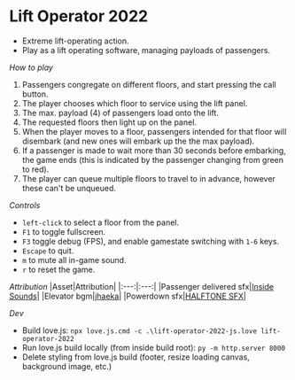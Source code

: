 # Lift Operator 2022

* Extreme lift-operating action.
* Play as a lift operating software, managing payloads of passengers.

​*​How to play*
1. Passengers congregate on different floors, and start pressing the call button.
2. The player chooses which floor to service using the lift panel.
3. The max. payload (4) of passengers load onto the lift.
4. The requested floors then light up on the panel.
5. When the player moves to a floor, passengers intended for that floor will disembark (and new ones will embark up the the max payload).
6. If a passenger is made to wait more than 30 seconds before embarking, the game ends (this is indicated by the passenger changing from green to red).
7. The player can queue multiple floors to travel to in advance, however these can't be unqueued.

*Controls*
* `left-click` to select a floor from the panel.
* `F1` to toggle fullscreen.
* `F3` toggle debug (FPS), and enable gamestate switching with `1-6` keys.
* `Escape` to quit.
* `m` to mute all in-game sound.
* `r` to reset the game.

*Attribution*
|Asset|Attribution|
|:---:|:---:|
|Passenger delivered sfx|[Inside Sounds](https://www.youtube.com/watch?v=AO7nOa50vOc)|
|Elevator bgm|[jhaeka](https://joshuuu.itch.io/short-loopable-background-music)|
|Powerdown sfx|[HALFTONE SFX](https://void1gaming.itch.io/halftone-sound-effects-pack-lite)|

*Dev*
* Build love.js: `npx love.js.cmd -c .\lift-operator-2022-js.love lift-operator-2022`
* Run love.js build locally (from inside build root): `py -m http.server 8000`
* Delete styling from love.js build (footer, resize loading canvas, background image, etc.)
